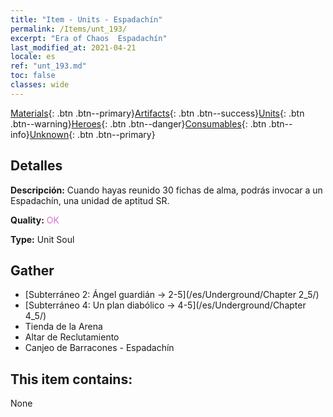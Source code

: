 ```yaml
---
title: "Item - Units - Espadachín"
permalink: /Items/unt_193/
excerpt: "Era of Chaos  Espadachín"
last_modified_at: 2021-04-21
locale: es
ref: "unt_193.md"
toc: false
classes: wide
---
```

 [Materials](/es/Items/){: .btn .btn--primary}[Artifacts](/es/Items/Artifacts/){: .btn .btn--success}[Units](/es/Items/Units/){: .btn .btn--warning}[Heroes](/es/Items/Heroes/){: .btn .btn--danger}[Consumables](/es/Items/Consumables/){: .btn .btn--info}[Unknown](/es/Items/Unknown/){: .btn .btn--primary}

## Detalles
 **Descripción:** Cuando hayas reunido 30 fichas de alma, podrás invocar a un Espadachín, una unidad de aptitud SR.

 **Quality:** <span style="color: #DA70D6">OK</span>

 **Type:** Unit Soul

## Gather

*    [Subterráneo 2: Ángel guardián -> 2-5](/es/Underground/Chapter 2_5/) 
*    [Subterráneo 4: Un plan diabólico -> 4-5](/es/Underground/Chapter 4_5/) 
*    Tienda de la Arena 
*    Altar de Reclutamiento 
*    Canjeo de Barracones - Espadachín 

## This item contains:

  None

